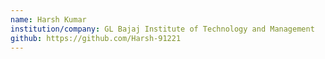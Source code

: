 ```yaml
---
name: Harsh Kumar
institution/company: GL Bajaj Institute of Technology and Management
github: https://github.com/Harsh-91221
---
```


